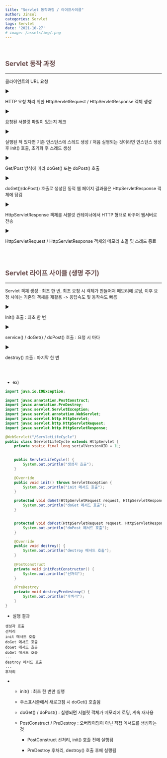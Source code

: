 ```yaml
---
title: "Servlet 동작과정 / 라이프사이클"
author: Jinsol
categories: Servlet
tags: Servlet
date: '2021-10-27'
# image: /assets/img/.png
---
```


<br>

## <span style="color:#6B4F4F">Servlet 동작 과정</span>
<hr>

클라이언트의 URL 요청

▶

HTTP 요청 처리 위한 HttpServletRequest / HttpServletResponse 객체 생성

▶

요청된 서블릿 파일이 있는지 체크

▶

실행된 적 있다면 기존 인스턴스에 스레드 생성 / 처음 실행되는 것이라면 인스턴스 생성 후 init() 호출, 초기화 후 스레드 생성

▶

Get/Post 방식에 따라 doGet() 또는 doPost() 호출

▶

doGet()/doPost() 호출로 생성된 동적 웹 페이지 결과물은 HttpServletResponse 객체에 담김

▶

HttpServletResponse 객체를 서블릿 컨테이너에서 HTTP 형태로 바꾸어 웹서버로 전송

▶

HttpServletRequest / HttpServletResponse 객체의 메모리 소멸 및 스레드 종료


<br><br>

## <span style="color:#6B4F4F">Servlet 라이프 사이클 (생명 주기)</span>
<hr>

Servlet 객체 생성 : 최초 한 번, 최초 요청 시 객체가 만들어져 메모리에 로딩, 이후 요청 시에는 기존의 객체를 재활용 -> 응답속도 및 동작속도 빠름

▶

Init() 호출 : 최초 한 번

▶

service() / doGet() / doPost() 호출 : 요청 시 마다

▶

destroy() 호출 : 마지막 한 번

<br><br>

- ex)

```java
import java.io.IOException;

import javax.annotation.PostConstruct;
import javax.annotation.PreDestroy;
import javax.servlet.ServletException;
import javax.servlet.annotation.WebServlet;
import javax.servlet.http.HttpServlet;
import javax.servlet.http.HttpServletRequest;
import javax.servlet.http.HttpServletResponse;

@WebServlet("/ServletLifeCycle")
public class ServletLifeCycle extends HttpServlet {
	private static final long serialVersionUID = 1L;

	
    public ServletLifeCycle() {
        System.out.println("생성자 호출");
    }

    @Override
    public void init() throws ServletException {
    	System.out.println("init 메서드 호출");
    }

	protected void doGet(HttpServletRequest request, HttpServletResponse response) throws ServletException, IOException {
		System.out.println("doGet 메서드 호출");
	}


	protected void doPost(HttpServletRequest request, HttpServletResponse response) throws ServletException, IOException {
		System.out.println("doPost 메서드 호출");		
	}

	@Override
	public void destroy() {
		System.out.println("destroy 메서드 호출");
	}
	
	@PostConstruct
	private void initPostConstructor() {
		System.out.println("선처리");
	}

	@PreDestroy
	private void destroyPredestroy() {
		System.out.println("후처리");
	}
}
```

- 실행 결과

```
생성자 호출
선처리
init 메서드 호출
doGet 메서드 호출
doGet 메서드 호출
doGet 메서드 호출
...
destroy 메서드 호출
...
후처리
```

-   - init() : 최초 한 번만 실행

    - 주소표시줄에서 새로고침 시 doGet() 호출됨

    - doGet() / doPost() : 실행되면 서블릿 객체가 메모리에 로딩, 계속 재사용

    - PostConstruct / PreDestroy : 오버라이딩이 아닌 직접 메서드를 생성하는 것

        - PostConstruct 선처리, init() 호출 전에 실행됨

        - PreDestroy 후처리, destroy() 호출 후에 실행됨
